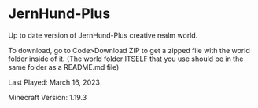 # JernHund-Plus
Up to date version of JernHund-Plus creative realm world.

To download, go to Code>Download ZIP to get a zipped file with the world folder inside of it. (The world folder ITSELF that you use should be in the same folder as a README.md file)

Last Played: March 16, 2023

Minecraft Version: 1.19.3
